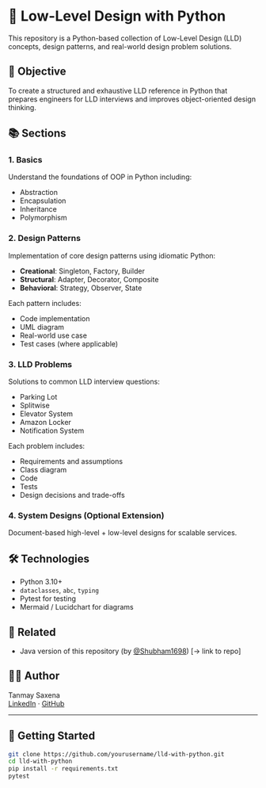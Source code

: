 # 🧠 Low-Level Design with Python

This repository is a Python-based collection of Low-Level Design (LLD) concepts, design patterns, and real-world design problem solutions.

## 🎯 Objective

To create a structured and exhaustive LLD reference in Python that prepares engineers for LLD interviews and improves object-oriented design thinking.

## 📚 Sections

### 1. Basics
Understand the foundations of OOP in Python including:
- Abstraction
- Encapsulation
- Inheritance
- Polymorphism

### 2. Design Patterns
Implementation of core design patterns using idiomatic Python:
- **Creational**: Singleton, Factory, Builder
- **Structural**: Adapter, Decorator, Composite
- **Behavioral**: Strategy, Observer, State

Each pattern includes:
- Code implementation
- UML diagram
- Real-world use case
- Test cases (where applicable)

### 3. LLD Problems
Solutions to common LLD interview questions:
- Parking Lot
- Splitwise
- Elevator System
- Amazon Locker
- Notification System

Each problem includes:
- Requirements and assumptions
- Class diagram
- Code
- Tests
- Design decisions and trade-offs

### 4. System Designs (Optional Extension)
Document-based high-level + low-level designs for scalable services.

## 🛠 Technologies

- Python 3.10+
- `dataclasses`, `abc`, `typing`
- Pytest for testing
- Mermaid / Lucidchart for diagrams

## 🔗 Related

- Java version of this repository (by [@Shubham1698](https://github.com/shubham1698)) [→ link to repo]

## 🙋‍♂️ Author

Tanmay Saxena  
[LinkedIn](https://www.linkedin.com/in/tanmay-saxena/) · [GitHub](https://github.com/jawsenigma)

---

## 🚀 Getting Started

```bash
git clone https://github.com/yourusername/lld-with-python.git
cd lld-with-python
pip install -r requirements.txt
pytest

